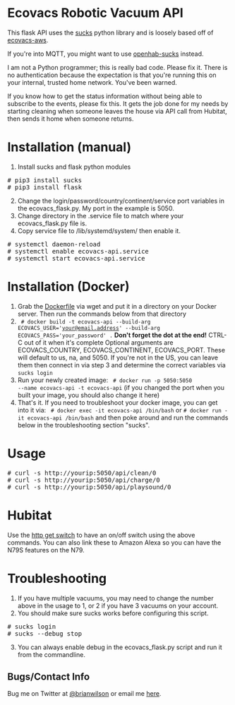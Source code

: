 # Ecovacs Robotic Vacuum API
This flask API uses the [sucks](https://github.com/wpietri/sucks) python
library and is loosely based off of [ecovacs-aws](https://github.com/bamminger/ecovacs-aws). 

If you're into MQTT, you might want to use [openhab-sucks](https://github.com/guillebot/openhab-sucks) instead.

I am not a Python programmer; this is really bad code. Please fix it. There is
no authentication because the expectation is that you're running this on your
internal, trusted home network. You've been warned.

If you know how to get the status information without being able to subscribe to the
events, please fix this. It gets the job done for my needs by starting cleaning
when someone leaves the house via API call from Hubitat, then sends it home
when someone returns. 

# Installation (manual)
1. Install sucks and flask python modules
<pre>
# pip3 install sucks
# pip3 install flask
</pre>
2. Change the login/password/country/continent/service port variables in the ecovacs_flask.py. My port in the example is 5050.
3. Change directory in the .service file to match where your ecovacs_flask.py file is.
4. Copy service file to /lib/systemd/system/ then enable it.
<pre>
# systemctl daemon-reload
# systemctl enable ecovacs-api.service
# systemctl start ecovacs-api.service
</pre>

# Installation (Docker)
1. Grab the
[Dockerfile](https://raw.githubusercontent.com/bdwilson/ecovacs-api/master/Dockerfile)
via wget and put it in a directory on your Docker server. Then run the commands
below from that directory
2. <code> # docker build -t ecovacs-api --build-arg ECOVACS_USER='your@email.address' --build-arg ECOVACS_PASS='your_password' .</code> __Don't forget the dot at the end!__ CTRL-C out of it when it's complete
Optional arguments are ECOVACS_COUNTRY, ECOVACS_CONTINENT, ECOVACS_PORT. These will default to us, na, and 5050. If you're not in the US, you can leave them
then connect in via step 3 and determine the correct variables via <code>sucks login</code>
3. Run your newly created image: <code> # docker run -p 5050:5050 --name
ecovacs-api -t ecovacs-api</code> (if you changed the port when you built your
image, you should also change it here)
4. That's it. If you need to troubleshoot your docker image, you can get into
it via:
<code> # docker exec -it ecovacs-api /bin/bash</code> or 
<code># docker run -it ecovacs-api /bin/bash</code> and then poke around and run the commands below in the troubleshooting section "sucks". 

# Usage
<pre>
# curl -s http://yourip:5050/api/clean/0 
# curl -s http://yourip:5050/api/charge/0 
# curl -s http://yourip:5050/api/playsound/0 
</pre>

# Hubitat
Use the [http get switch](https://github.com/hubitat/HubitatPublic/blob/master/examples/drivers/httpGetSwitch.groovy)
to have an on/off switch using the above commands. You can also link these to
Amazon Alexa so you can have the N79S features on the N79.

# Troubleshooting
1. If you have multiple vacuums, you may need to change the number above in the usage to 1, or 2 if you have 3 vacuums on your account. 
2. You should make sure sucks works before configuring this script. 
<pre>
# sucks login
# sucks --debug stop
</pre> 
3. You can always enable debug in the ecovacs_flask.py script and run it from the commandline. 

Bugs/Contact Info
-----------------
Bug me on Twitter at [@brianwilson](http://twitter.com/brianwilson) or email me [here](http://cronological.com/comment.php?ref=bubba).
